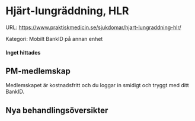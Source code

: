 # Hjärt-lungräddning, HLR

URL: https://www.praktiskmedicin.se/sjukdomar/hjart-lungraddning-hlr/



Kategori: Mobilt BankID på annan enhet

#### Inget hittades

## PM-medlemskap

Medlemskapet är kostnadsfritt och du loggar in smidigt och tryggt med ditt BankID.

## Nya behandlingsöversikter

